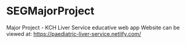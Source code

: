 # SEGMajorProject
 Major Project - KCH Liver Service educative web app
Website can be viewed at: https://paediatric-liver-service.netlify.com/
